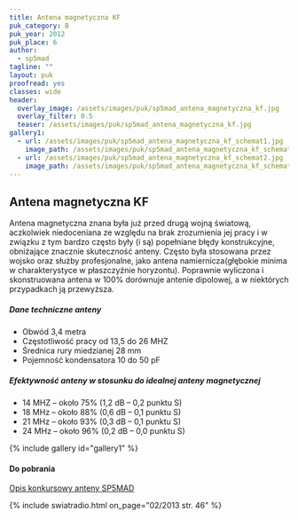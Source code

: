 ```yaml
---
title: Antena magnetyczna KF
puk_category: B
puk_year: 2012
puk_place: 6
author: 
  - sp5mad
tagline: ""
layout: puk
proofread: yes
classes: wide
header:
  overlay_image: /assets/images/puk/sp5mad_antena_magnetyczna_kf.jpg
  overlay_filter: 0.5
  teaser: /assets/images/puk/sp5mad_antena_magnetyczna_kf.jpg
gallery1:
  - url: /assets/images/puk/sp5mad_antena_magnetyczna_kf_schemat1.jpg
    image_path: /assets/images/puk/sp5mad_antena_magnetyczna_kf_schemat1.jpg
  - url: /assets/images/puk/sp5mad_antena_magnetyczna_kf_schemat2.jpg
    image_path: /assets/images/puk/sp5mad_antena_magnetyczna_kf_schemat2.jpg
---
```


Antena magnetyczna KF
---------------------

Antena magnetyczna znana była już przed drugą wojną światową, aczkolwiek niedoceniana ze względu na brak zrozumienia jej pracy i w związku z tym bardzo często były (i są) popełniane błędy konstrukcyjne, obniżające znacznie skuteczność anteny. Często była stosowana przez wojsko oraz służby profesjonalne, jako antena namiernicza(głębokie minima w charakterystyce w płaszczyźnie horyzontu). Poprawnie wyliczona i skonstruowana antena w 100% dorównuje antenie dipolowej, a w niektórych przypadkach ją przewyższa.

##### Dane techniczne anteny

* Obwód 3,4 metra
* Częstotliwość pracy od 13,5 do 26 MHZ
* Średnica rury miedzianej 28 mm
* Pojemność kondensatora 10 do 50 pF

##### Efektywność anteny w stosunku do idealnej anteny magnetycznej

* 14 MHZ – około 75% (1,2 dB – 0,2 punktu S)
* 18 MHz – około 88% (0,6 dB – 0,1 punktu S)
* 21 MHz – około 93% (0,3 dB – 0,1 punktu S)
* 24 MHz – około 96% (0,2 dB – 0,0 punktu S)

{% include gallery id="gallery1" %}

#### Do pobrania

[Opis konkursowy anteny SP5MAD](/assets/bin/SP5MAD_Antena-magnetyczna-13.5-26-MHz.pdf)

{% include swiatradio.html on_page="02/2013 str. 46" %}
